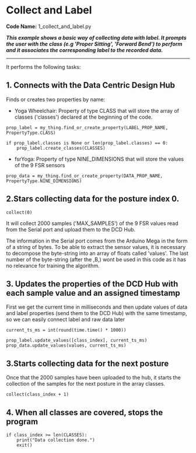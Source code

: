# Collect and Label

**Code Name:** 1_collect_and_label.py

_**This example shows a basic way of collecting data with label. It prompts
the user with the class (e.g 'Proper Sitting', 'Forward Bend') to perform
and it associates the corresponding label to the recorded data.**_

---

It performs the following tasks:

## 1. Connects with the Data Centric Design Hub
Finds or creates two properties by name:

* Yoga Wheelchair: Property of type CLASS that will store the array of classes ('classes') declared at the beginning of the code.
```
prop_label = my_thing.find_or_create_property(LABEL_PROP_NAME, PropertyType.CLASS)

if prop_label.classes is None or len(prop_label.classes) == 0:
    prop_label.create_classes(CLASSES)
```
* fsrYoga: Property of type NINE_DIMENSIONS that will store the values of the 9 FSR sensors
```
prop_data = my_thing.find_or_create_property(DATA_PROP_NAME, PropertyType.NINE_DIMENSIONS)
```

## 2.Stars collecting data for the posture index 0.
```
collect(0)
```
It will collect 2000 samples ('MAX_SAMPLES') of the 9 FSR values read from the Serial port and upload them to the DCD Hub.

The information in the Serial port comes from the Arduino Mega in the form of a string of bytes. To be able to extract the sensor values, it is necessary to decompose the byte-string into an array of floats called 'values'. The last number of the byte-string (after the ,B,) wont be used in this code as it has no relevance for training the algorithm.

## 3. Updates the properties of the DCD Hub with each sample value and an assigned timestamp
First we get the current time in milliseconds and then update values of data and label properties (send them to the DCD Hub) with the same timestamp, so we can easily connect label and raw data later
```
current_ts_ms = int(round(time.time() * 1000))

prop_label.update_values([class_index], current_ts_ms)
prop_data.update_values(values, current_ts_ms)

```
## 3.Starts collecting data for the next posture
Once that the 2000 samples have been uploaded to the hub, it starts the collection of the samples for the next posture in the array classes.
```
collect(class_index + 1)
```
## 4. When all classes are covered, stops the program
```
if class_index >= len(CLASSES):
    print("Data collection done.")
    exit()
```
